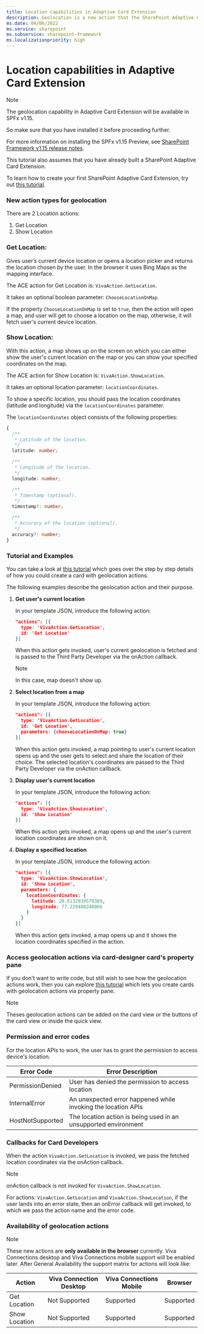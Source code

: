 ```yaml
---
title: Location capabilities in Adaptive Card Extension
description: Geolocation is a new action that the SharePoint Adaptive Card Extension framework supports, which enables third party developers to come up with their location specific scenarios.
ms.date: 04/06/2022
ms.service: sharepoint
ms.subservice: sharepoint-framework
ms.localizationpriority: high
---
```

# Location capabilities in Adaptive Card Extension

> [!NOTE]
> The geolocation capability in Adaptive Card Extension will be available in SPFx v1.15.
> 
> So make sure that you have installed it before proceeding further.
> 
> For more information on installing the SPFx v1.15 Preview, see [SharePoint Framework v1.15 release notes](../../../../release-1.15.md).
> 
> This tutorial also assumes that you have already built a SharePoint Adaptive Card Extension.
> 
> To learn how to create your first SharePoint Adaptive Card Extension, try out [this tutorial](../../../get-started/build-first-sharepoint-adaptive-card-extension.md).

### New action types for geolocation

There are 2 Location actions:

1. Get Location
1. Show Location

### Get Location:

Gives user’s current device location or opens a location picker and returns the location chosen by the user. In the browser it uses Bing Maps as the mapping interface.

The ACE action for Get Location is: `VivaAction.GetLocation`.

It takes an optional boolean parameter: `ChooseLocationOnMap`.

If the property `ChooseLocationOnMap` is set to `true`, then the action will open a map, and user will get to choose a location on the map, otherwise, it will fetch user's current device location.

### Show Location:

With this action, a map shows up on the screen on which you can either show the user's current location on the map or you can show your specified coordinates on the map.

The ACE action for Show Location is: `VivaAction.ShowLocation`.

It takes an optional location parameter: `locationCoordinates`.

To show a specific location, you should pass the location coordinates (latitude and longitude) via the `locationCoordinates` parameter.

The `locationCoordinates` object consists of the following properties:

```typescript
{
  /**
   * Latitude of the location.
   */
  latitude: number;

  /**
   * Longitude of the location.
   */
  longitude: number;

  /**
   * Timestamp (optional).
   */
  timestamp?: number;

  /**
   * Accuracy of the location (optional).
   */
  accuracy?: number;
}
```

### Tutorial and Examples

You can take a look at [this tutorial](./GeolocationTutorial.md) which goes over the step by step details of how you could create a card with geolocation actions.

The following examples describe the geolocation action and their purpose.

1. **Get user's current location**

    In your template JSON, introduce the following action:

    ```json
    "actions": [{
      type: 'VivaAction.GetLocation',
      id: 'Get Location'
    }]
    ```

    When this action gets invoked, user's current geolocation is fetched and is passed to the Third Party Developer via the onAction callback.

    > [!NOTE]
    > In this case, map doesn't show up. 

1. **Select location from a map**

    In your template JSON, introduce the following action:
    
    ```json
    "actions": [{
      type: 'VivaAction.GetLocation',
      id: 'Get Location',
      parameters: {chooseLocationOnMap: true}
    }]
    ```

    When this action gets invoked, a map pointing to user's current location opens up and the user gets to select and share the location of their choice. The selected location's coordinates are passed to the Third Party Developer via the onAction callback.

1. **Display user's current location**

    In your template JSON, introduce the following action:
    
    ```json
    "actions": [{
      type: 'VivaAction.ShowLocation',
      id: 'Show Location'
    }]
    ```
    
    When this action gets invoked, a map opens up and the user's current location coordinates are shown on it.

1. **Display a specified location**

    In your template JSON, introduce the following action:
    
    ```json
    "actions": [{
      type: 'VivaAction.ShowLocation',
      id: 'Show Location',
      parameters: {
        locationCoordinates: {
          latitude: 28.6132039578389,
          longitude: 77.229488240066
        }
      }
    }]
    ```
    
    When this action gets invoked, a map opens up and it shows the location coordinates specified in the action.

### Access geolocation actions via card-designer card's property pane

If you don't want to write code, but still wish to see how the geolocation actions work, then you can explore [this tutorial](./GeolocationPropertyPane.md) which lets you create cards with geolocation actions via property pane.

> [!NOTE]
> Theses geolocation actions can be added on the card view or the buttons of the card view or inside the quick view.

### Permission and error codes

For the location APIs to work, the user has to grant the permission to access device's location.


Error Code        | Error Description
----------------- | -----------------
PermissionDenied  | User has denied the permission to access location
InternalError     | An unexpected error happened while invoking the location APIs
HostNotSupported  | The location action is being used in an unsupported environment


### Callbacks for Card Developers

When the action `VivaAction.GetLocation` is invoked, we pass the fetched location coordinates via the onAction callback.

> [!NOTE]
> onAction callback is not invoked for `VivaAction.ShowLocation`.

For actions: `VivaAction.GetLocation` and `VivaAction.ShowLocation`, if the user lands into an error state, then an onError callback will get invoked, to which we pass the action name and the error code.

### Availability of geolocation actions

> [!NOTE]
> These new actions are **only available in the browser** currently. Viva Connections desktop and Viva Connections mobile support will be enabled later.
After General Availability the support matrix for actions will look like:

Action       | Viva Connection Desktop | Viva Connections Mobile | Browser
------------- | ------------- | ------------- | -------------
Get Location  | Not Supported | Supported | Supported
Show Location | Not Supported | Supported | Supported
